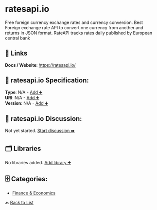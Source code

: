 # ratesapi.io

Free foreign currency exchange rates and currency conversion. Best Foreign exchange rate API to convert one currency from another and returns in JSON format.  RateAPI tracks rates daily published by European central bank

##  🔗 Links
**Docs / Website**: https://ratesapi.io/

## 🧬 ratesapi.io Specification:
**Type**: N/A - [Add ➕](https://github.com/apis-list/apis-list/edit/main/apis.yaml#L23601)  
**URI**: N/A - [Add ➕](https://github.com/apis-list/apis-list/edit/main/apis.yaml#L23601)  
**Version**: N/A - [Add ➕](https://github.com/apis-list/apis-list/edit/main/apis.yaml#L23601)

## 💬 ratesapi.io Discussion:
Not yet started. [Start discussion ➡️](https://github.com/apis-list/apis-list/discussions/new)

## 🗂️ Libraries

No libraries added. [Add library ➕](https://github.com/apis-list/apis-list/edit/main/apis.yaml#L23601)    


## 🗄️ Categories:
- [Finance & Economics](https://github.com/apis-list/apis-list#finance--economics-)

🔙  [Back to List](https://github.com/apis-list/apis-list)
